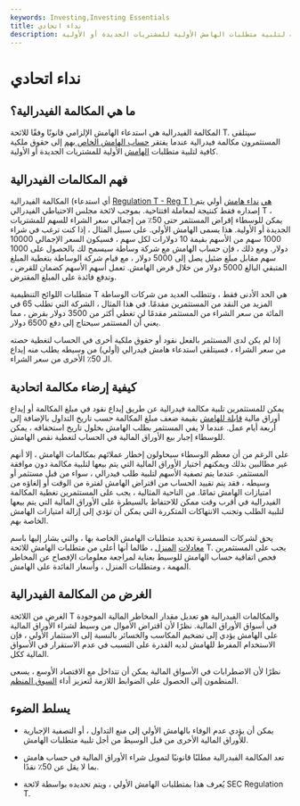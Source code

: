 ```yaml
---
keywords: Investing,Investing Essentials
title: نداء اتحادي
description: تحدث المكالمة الفيدرالية عندما يفتقر حساب الهامش للمستثمر إلى حقوق ملكية كافية لتلبية متطلبات الهامش الأولية للمشتريات الجديدة أو الأولية.
---
```


# نداء اتحادي
## ما هي المكالمة الفيدرالية؟

المكالمة الفيدرالية هي استدعاء الهامش الإلزامي قانونًا وفقًا للائحة T. سيتلقى المستثمرون مكالمة فيدرالية عندما يفتقر [حساب الهامش الخاص بهم](/margincall) إلى حقوق ملكية كافية لتلبية متطلبات [الهامش](/initialmargin) الأولية للمشتريات الجديدة أو الأولية.

## فهم المكالمات الفيدرالية

المكالمة الفيدرالية (أي استدعاء [Regulation T - Reg T ) هي](/regulationt) [نداء هامش](/margincall) أولي يتم إصداره فقط كنتيجة لمعاملة افتتاحية. بموجب لائحة مجلس الاحتياطي الفيدرالي T ، يمكن للوسطاء إقراض المستثمر حتى 50٪ من إجمالي سعر الشراء للسهم للمشتريات الجديدة أو الأولية. هذا يسمى الهامش الأولي. على سبيل المثال ، إذا كنت ترغب في شراء 1000 سهم من الأسهم بقيمة 10 دولارات لكل سهم ، فسيكون السعر الإجمالي 10000 دولار. ومع ذلك ، فإن حساب الهامش مع شركة وساطة سيسمح لك بالحصول على 1000 سهم مقابل مبلغ ضئيل يصل إلى 5000 دولار ، مع قيام شركة الوساطة بتغطية المبلغ المتبقي البالغ 5000 دولار من خلال قرض الهامش. تعمل أسهم الأسهم كضمان للقرض ، وتدفع فائدة على المبلغ المقترض.

متطلبات اللوائح التنظيمية T هي الحد الأدنى فقط ، وتتطلب العديد من شركات الوساطة المزيد من النقد من المستثمرين مقدمًا. في هذا المثال ، الشركة التي تطلب 65 في المائة من سعر الشراء من المستثمر مقدمًا لن تغطي أكثر من 3500 دولار بقرض ، مما يعني أن المستثمر سيحتاج إلى دفع 6500 دولار.

إذا لم يكن لدى المستثمر بالفعل نقود أو حقوق ملكية أخرى في الحساب لتغطية حصته من سعر الشراء ، فسيتلقى استدعاء هامش فيدرالي (أولي) من وسيطه يطلب منه إيداع الـ 50٪ الأخرى من سعر الشراء.

## كيفية إرضاء مكالمة اتحادية

يمكن للمستثمرين تلبية مكالمة فيدرالية عن طريق إيداع نقود في مبلغ المكالمة أو إيداع أوراق مالية [قابلة للهامش](/marginable) بقيمة ضعف مبلغ المكالمة حسب تاريخ التداول بالإضافة إلى أربعة أيام عمل. عندما لا يفي المستثمر بطلب الهامش بحلول تاريخ استحقاقه ، يمكن للوسطاء إجبار بيع الأوراق المالية في الحساب لتغطية نقص الهامش.

على الرغم من أن معظم الوسطاء سيحاولون إخطار عملائهم بمكالمات الهامش ، إلا أنهم غير مطالبين بذلك ويمكنهم اختيار الأوراق المالية التي يتم بيعها لتلبية مكالمة دون موافقة المستثمر. عندما يتم تصفية الأسهم لتلبية طلب فيدرالي ، سواء من قبل مستثمر أو وسيطه ، فقد يتم تقييد الحساب من اقتراض الهامش لفترة من الوقت أو إلغاؤه من امتيازات الهامش تمامًا. من الناحية المثالية ، يجب على المستثمرين تغطية المكالمة الفيدرالية في أقرب وقت ممكن للاحتفاظ بالسيطرة على الأوراق المالية التي يتم بيعها لتلبية الطلب وتجنب الانتهاكات المتكررة التي يمكن أن تؤدي إلى إزالة امتيازات الهامش الخاصة بهم.

يحق لشركات السمسرة تحديد متطلبات الهامش الخاصة بها ، والتي يشار إليها باسم [معادلات](/housemaintenancerequirement) [المنزل](/housemaintenancerequirement) ، طالما أنها أعلى من متطلبات الهامش للائحة T. يجب على المستثمرين فحص اتفاقية حساب الهامش للوسيط بعناية لمراجعة معلومات الإفصاح عن المخاطر المهمة ، ومتطلبات المنزل ، وأسعار الفائدة على الهامش.

## الغرض من المكالمة الفيدرالية

الغرض من اللائحة T والمكالمات الفيدرالية هو تعديل مقدار المخاطر المالية الموجودة في أسواق الأوراق المالية. نظرًا لأن اقتراض الأموال من وسيط لشراء الأوراق المالية على الهامش يؤدي إلى تضخيم المكاسب والخسائر بالنسبة إلى الاستثمار الأولي ، فإن الاستخدام المفرط للهامش لديه القدرة على التسبب في عدم الاستقرار في الأسواق المالية ككل.

نظرًا لأن الاضطرابات في الأسواق المالية يمكن أن تتداخل مع الاقتصاد الأوسع ، يسعى المنظمون إلى الحصول على الضوابط اللازمة لتعزيز أداء [السوق المنظم](/orderlymarket).

## يسلط الضوء

- يمكن أن يؤدي عدم الوفاء بالهامش الأولي إلى منع التداول ، أو التصفية الإجبارية للأوراق المالية الأخرى من قبل الوسيط من أجل تلبية متطلبات الهامش.

- تعد المكالمة الفيدرالية مطلبًا قانونيًا لتمويل شراء الأوراق المالية في حساب هامش بما لا يقل عن 50٪ نقدًا.

- يُعرف هذا بمتطلبات الهامش الأولي ، ويتم تحديده بواسطة لائحة SEC Regulation T.

